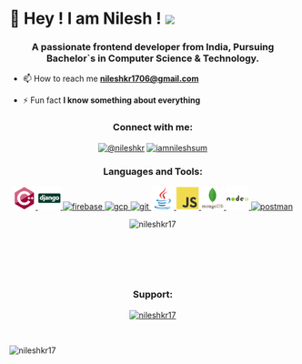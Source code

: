 # 👋 Hey ! I am Nilesh ! <img src="https://thumbs.gfycat.com/YoungWeakCanadagoose-max-1mb.gif" width="30px">
<!-- <center><img src="https://github.com/nileshkr17/Nileshkr17/blob/main/Nilesh.gif" align="center" width=900px height=300px></center> -->
<h3 align="center">A passionate frontend developer from India, Pursuing Bachelor`s in Computer Science & Technology.</h3>

 

- 📫 How to reach me **nileshkr1706@gmail.com**



- ⚡ Fun fact **I know something about everything**

<h3 align="center">Connect with me:</h3>
<p align="center">
<a href="https://medium.com/@nileshkr" target="blank"><img align="center" src="https://raw.githubusercontent.com/rahuldkjain/github-profile-readme-generator/master/src/images/icons/Social/medium.svg" alt="@nileshkr" height="30" width="40" /></a>
<a href="https://www.hackerrank.com/iamnileshsum" target="blank"><img align="center" src="https://raw.githubusercontent.com/rahuldkjain/github-profile-readme-generator/master/src/images/icons/Social/hackerrank.svg" alt="iamnileshsum" height="30" width="40" /></a>
</p>
<h3 align="center">Languages and Tools:</h3>
<p align="center"> <a href="https://www.w3schools.com/cpp/" target="_blank" rel="noreferrer"> 
<img src="https://raw.githubusercontent.com/devicons/devicon/master/icons/cplusplus/cplusplus-original.svg" alt="cplusplus" width="40" height="40"/> </a> 
  <a href="https://www.djangoproject.com/" target="_blank" rel="noreferrer"> <img src="https://raw.githubusercontent.com/devicons/devicon/master/icons/django/django-original.svg" alt="django" width="40" height="40"/> </a> <a href="https://firebase.google.com/" target="_blank" rel="noreferrer"> 
  <img src="https://www.vectorlogo.zone/logos/firebase/firebase-icon.svg" alt="firebase" width="40" height="40"/> </a> <a href="https://cloud.google.com" target="_blank" rel="noreferrer"> <img src="https://www.vectorlogo.zone/logos/google_cloud/google_cloud-icon.svg" alt="gcp" width="40" height="40"/> </a> <a href="https://git-scm.com/" target="_blank" rel="noreferrer"> <img src="https://www.vectorlogo.zone/logos/git-scm/git-scm-icon.svg" alt="git" width="40" height="40"/> </a> <a href="https://www.java.com" target="_blank" rel="noreferrer"> <img src="https://raw.githubusercontent.com/devicons/devicon/master/icons/java/java-original.svg" alt="java" width="40" height="40"/> </a>
  <a href="https://developer.mozilla.org/en-US/docs/Web/JavaScript" target="_blank" rel="noreferrer"> 
    <img src="https://raw.githubusercontent.com/devicons/devicon/master/icons/javascript/javascript-original.svg" alt="javascript" width="40" height="40"/> </a> 
  <a href="https://www.mongodb.com/" target="_blank" rel="noreferrer"> <img src="https://raw.githubusercontent.com/devicons/devicon/master/icons/mongodb/mongodb-original-wordmark.svg" alt="mongodb" width="40" height="40"/> </a> <a href="https://nodejs.org" target="_blank" rel="noreferrer"> 
  <img src="https://raw.githubusercontent.com/devicons/devicon/master/icons/nodejs/nodejs-original-wordmark.svg" alt="nodejs" width="40" height="40"/> </a> 
  <a href="https://postman.com" target="_blank" rel="noreferrer"> <img src="https://www.vectorlogo.zone/logos/getpostman/getpostman-icon.svg" alt="postman" width="40" height="40"/> </a> </p>

<p align="center"><img  src="https://github-readme-streak-stats.herokuapp.com/?user=nileshkr17&" alt="nileshkr17" /></p>
<br><br>

<!--

<p align="center"><img align="center" src="https://github-readme-stats.vercel.app/api?username=nileshkr17&show_icons=true&locale=en" alt="nileshkr17" /></p>
--->
<br>
<br>

<h3 align="center">Support:</h3>
<p align="center"><a href="https://www.buymeacoffee.com/nileshkr17"> <img align="center" src="https://cdn.buymeacoffee.com/buttons/v2/default-yellow.png" height="50" width="210" alt="nileshkr17" /></a></p>
<br>

<p align="left"> <img src=" https://komarev.com/ghpvc/?username=nileshkr17&label=Profile%20views&color=0e75b6&style=flat" alt="nileshkr17" /> </p>
